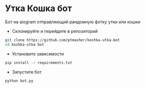# Утка Кошка бот

Бот на aiogram отправляющий рандомную фотку утки или кошки

- Склонируйте и перейдите в репозиторий
```bash
git clone https://github.com/ptmasher/koshka-utka-bot
cd koshka-utka bot
```

- Установите зависимости
```bash
pip install -r requirements.txt
```

- Запустите бот
```bash
python bot.py
```